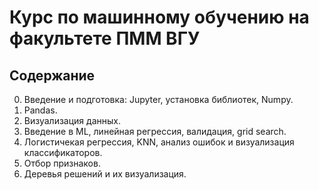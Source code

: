 # Курс по машинному обучению на факультете ПММ ВГУ

## Содержание

0. Введение и подготовка: Jupyter, установка библиотек, Numpy.
1. Pandas.
2. Визуализация данных.
3. Введение в ML, линейная регрессия, валидация, grid search.
4. Логистичекая регрессия, KNN, анализ ошибок и визуализация классификаторов.
5. Отбор признаков.
6. Деревья решений и их визуализация.
